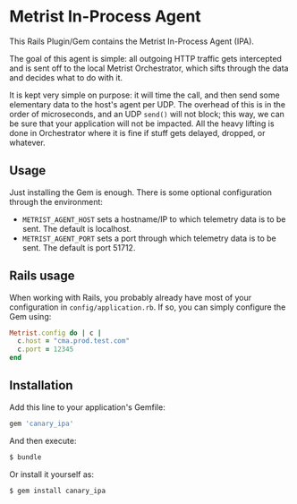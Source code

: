 # Metrist In-Process Agent

This Rails Plugin/Gem contains the Metrist In-Process Agent (IPA).

The goal of this agent is simple: all outgoing HTTP traffic gets intercepted and is sent off
to the local Metrist Orchestrator, which sifts through the data and decides what to do with it.

It is kept very simple on purpose: it will time the call, and then send some elementary
data to the host's agent per UDP. The overhead of this is in the order of microseconds,
and an UDP `send()` will not block; this way, we can be sure that your application will
not be impacted. All the heavy lifting is done in Orchestrator where it is fine
if stuff gets delayed, dropped, or whatever.

## Usage

Just installing the Gem is enough. There is some optional configuration through the environment:

* `METRIST_AGENT_HOST` sets a hostname/IP to which telemetry data is to be sent. The default
  is localhost.
* `METRIST_AGENT_PORT` sets a port through which telemetry data is to be sent. The default is port 51712.

## Rails usage

When working with Rails, you probably already have most of your configuration in `config/application.rb`. If so,
you can simply configure the Gem using:

  ```ruby
  Metrist.config do | c |
    c.host = "cma.prod.test.com"
    c.port = 12345
  end
  ```

## Installation

Add this line to your application's Gemfile:

```ruby
gem 'canary_ipa'
```

And then execute:
```bash
$ bundle
```

Or install it yourself as:
```bash
$ gem install canary_ipa
```
